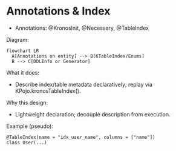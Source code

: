 # Annotations & Index

- Annotations: @KronosInit, @Necessary, @TableIndex

Diagram:
```mermaid
flowchart LR
  A[Annotations on entity] --> B[KTableIndex/Enums]
  B --> C[DDLInfo or Generator]
```

What it does:
- Describe index/table metadata declaratively; replay via KPojo.kronosTableIndex().

Why this design:
- Lightweight declaration; decouple description from execution.

Example (pseudo):
```
@TableIndex(name = "idx_user_name", columns = ["name"]) 
class User(...)
```
